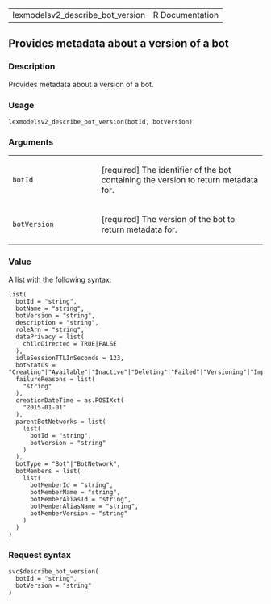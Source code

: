 <table style="width: 100%;">
<tbody>
<tr class="odd">
<td>lexmodelsv2_describe_bot_version</td>
<td style="text-align: right;">R Documentation</td>
</tr>
</tbody>
</table>

## Provides metadata about a version of a bot

### Description

Provides metadata about a version of a bot.

### Usage

    lexmodelsv2_describe_bot_version(botId, botVersion)

### Arguments

<table>
<colgroup>
<col style="width: 35%" />
<col style="width: 65%" />
</colgroup>
<tbody>
<tr class="odd">
<td><code
id="lexmodelsv2_describe_bot_version_:_botId">botId</code></td>
<td><p>[required] The identifier of the bot containing the version to
return metadata for.</p></td>
</tr>
<tr class="even">
<td><code
id="lexmodelsv2_describe_bot_version_:_botVersion">botVersion</code></td>
<td><p>[required] The version of the bot to return metadata
for.</p></td>
</tr>
</tbody>
</table>

### Value

A list with the following syntax:

    list(
      botId = "string",
      botName = "string",
      botVersion = "string",
      description = "string",
      roleArn = "string",
      dataPrivacy = list(
        childDirected = TRUE|FALSE
      ),
      idleSessionTTLInSeconds = 123,
      botStatus = "Creating"|"Available"|"Inactive"|"Deleting"|"Failed"|"Versioning"|"Importing"|"Updating",
      failureReasons = list(
        "string"
      ),
      creationDateTime = as.POSIXct(
        "2015-01-01"
      ),
      parentBotNetworks = list(
        list(
          botId = "string",
          botVersion = "string"
        )
      ),
      botType = "Bot"|"BotNetwork",
      botMembers = list(
        list(
          botMemberId = "string",
          botMemberName = "string",
          botMemberAliasId = "string",
          botMemberAliasName = "string",
          botMemberVersion = "string"
        )
      )
    )

### Request syntax

    svc$describe_bot_version(
      botId = "string",
      botVersion = "string"
    )
